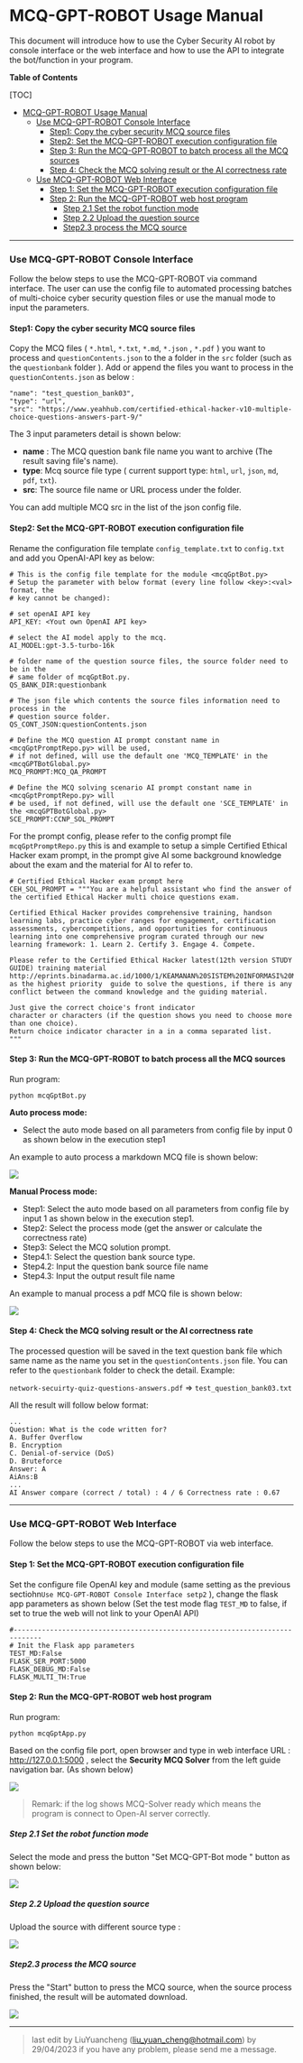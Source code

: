 # MCQ-GPT-ROBOT Usage Manual

This document will introduce how to use the Cyber Security AI robot by console interface or the web interface and how to use the API to integrate the bot/function in your program.

**Table of Contents**

[TOC]

- [MCQ-GPT-ROBOT Usage Manual](#mcq-gpt-robot-usage-manual)
    + [Use MCQ-GPT-ROBOT Console Interface](#use-mcq-gpt-robot-console-interface)
      - [Step1: Copy the cyber security MCQ source files](#step1--copy-the-cyber-security-mcq-source-files)
      - [Step2: Set the MCQ-GPT-ROBOT execution configuration file](#step2--set-the-mcq-gpt-robot-execution-configuration-file)
      - [Step 3: Run the MCQ-GPT-ROBOT to batch process all the MCQ sources](#step-3--run-the-mcq-gpt-robot-to-batch-process-all-the-mcq-sources)
      - [Step 4: Check the MCQ solving result or the AI correctness rate](#step-4--check-the-mcq-solving-result-or-the-ai-correctness-rate)
    + [Use MCQ-GPT-ROBOT Web Interface](#use-mcq-gpt-robot-web-interface)
      - [Step 1: Set the MCQ-GPT-ROBOT execution configuration file](#step-1--set-the-mcq-gpt-robot-execution-configuration-file)
      - [Step 2: Run the MCQ-GPT-ROBOT web host program](#step-2--run-the-mcq-gpt-robot-web-host-program)
        * [Step 2.1 Set the robot function mode](#step-21-set-the-robot-function-mode)
        * [Step 2.2 Upload the question source](#step-22-upload-the-question-source)
        * [Step2.3 process the MCQ source](#step23-process-the-mcq-source)

------

### Use MCQ-GPT-ROBOT Console Interface

Follow the below steps to use the MCQ-GPT-ROBOT via command interface. The user can use the config file to automated processing batches of multi-choice cyber security question files or use the manual mode to input the parameters.



#### Step1: Copy the cyber security MCQ source files 

Copy the MCQ files ( `*.html`, `*.txt`, `*.md`, `*.json` , `*.pdf` )  you want to process and `questionContents.json` to the a folder in the `src` folder (such as the `questionbank` folder ).  Add or append the files you want to process in the `questionContents.json` as below : 

```
"name": "test_question_bank03",
"type": "url",
"src": "https://www.yeahhub.com/certified-ethical-hacker-v10-multiple-choice-questions-answers-part-9/"
```

The 3 input parameters detail is shown below:

- **name** : The MCQ question bank file name you want to archive (The result saving file's name).
- **type**: Mcq source file type ( current support type: `html`, `url`, `json`, `md`, `pdf`, `txt`).
- **src**: The source file name or URL  process under the folder.

You can add multiple MCQ src in the list of the json config file.



#### Step2: Set the MCQ-GPT-ROBOT execution configuration file

Rename the configuration file template `config_template.txt` to `config.txt` and add you OpenAI-API key as below:

```
# This is the config file template for the module <mcqGptBot.py>
# Setup the parameter with below format (every line follow <key>:<val> format, the
# key cannot be changed):

# set openAI API key
API_KEY: <Yout own OpenAI API key>

# select the AI model apply to the mcq.
AI_MODEL:gpt-3.5-turbo-16k

# folder name of the question source files, the source folder need to be in the 
# same folder of mcqGptBot.py.
QS_BANK_DIR:questionbank

# The json file which contents the source files information need to process in the 
# question source folder.
QS_CONT_JSON:questionContents.json

# Define the MCQ question AI prompt constant name in <mcqGptPromptRepo.py> will be used, 
# if not defined, will use the default one 'MCQ_TEMPLATE' in the <mcqGPTBotGlobal.py>
MCQ_PROMPT:MCQ_QA_PROMPT

# Define the MCQ solving scenario AI prompt constant name in <mcqGptPromptRepo.py> will 
# be used, if not defined, will use the default one 'SCE_TEMPLATE' in the <mcqGPTBotGlobal.py>
SCE_PROMPT:CCNP_SOL_PROMPT
```



For the prompt config, please refer to the config prompt file `mcqGptPromptRepo.py` this is and example to setup a simple Certified Ethical Hacker exam prompt, in the prompt give AI some background knowledge about the exam and the material for AI to refer to. 

```
# Certified Ethical Hacker exam prompt here
CEH_SOL_PROMPT = """You are a helpful assistant who find the answer of the certified Ethical Hacker multi choice questions exam. 

Certified Ethical Hacker provides comprehensive training, handson learning labs, practice cyber ranges for engagement, certification assessments, cybercompetitions, and opportunities for continuous learning into one comprehensive program curated through our new learning framework: 1. Learn 2. Certify 3. Engage 4. Compete.

Please refer to the Certified Ethical Hacker latest(12th version STUDY GUIDE) training material http://eprints.binadarma.ac.id/1000/1/KEAMANAN%20SISTEM%20INFORMASI%20MATERI%201.pdf as the highest priority  guide to solve the questions, if there is any conflict between the command knowledge and the guiding material. 

Just give the correct choice's front indicator 
character or characters (if the question shows you need to choose more than one choice). 
Return choice indicator character in a in a comma separated list. 
"""
```



#### Step 3: Run the MCQ-GPT-ROBOT to batch process all the MCQ sources

Run program:

```
python mcqGptBot.py
```

**Auto process mode:**

- Select the auto mode based on all parameters from config file by input 0 as shown below in the execution step1

An example to auto process a markdown MCQ file is shown below:

![](doc/img/usageManual01.png)

**Manual Process mode:** 

- Step1: Select the auto mode based on all parameters from config file by input 1 as shown below in the execution step1. 
- Step2: Select the process mode (get the answer or calculate the correctness rate)
- Step3: Select the MCQ solution prompt. 
- Step4.1: Select the question bank source type. 
- Step4.2: Input the question bank source file name
- Step4.3: Input the output result file name

An example to manual process a pdf MCQ file is shown below:

![](doc/img/usageManual02.png)



#### Step 4: Check the MCQ solving result or the AI correctness rate

The processed question will be saved in the text question bank file which same name as the name you set in the `questionContents.json` file. You can refer to the `questionbank` folder to check the detail. Example: 

`network-secuirty-quiz-questions-answers.pdf` => `test_question_bank03.txt`

All the result will follow below format:

```
...
Question: What is the code written for?
A. Buffer Overflow
B. Encryption
C. Denial-of-service (DoS)
D. Bruteforce
Answer: A
AiAns:B
...
AI Answer compare (correct / total) : 4 / 6 Correctness rate : 0.67
```



------

### Use MCQ-GPT-ROBOT Web Interface

Follow the below steps to use the MCQ-GPT-ROBOT via web interface. 

#### Step 1: Set the MCQ-GPT-ROBOT execution configuration file

Set the configure file OpenAI key and module (same setting as the previous sectiohn`Use MCQ-GPT-ROBOT Console Interface setp2` ), change the flask app parameters as shown below (Set the test mode flag `TEST_MD` to false, if set to true the web will not link to your OpenAI  API)

```
#-----------------------------------------------------------------------------
# Init the Flask app parameters
TEST_MD:False
FLASK_SER_PORT:5000
FLASK_DEBUG_MD:False
FLASK_MULTI_TH:True
```



#### Step 2: Run the MCQ-GPT-ROBOT web host program

Run program:

```
python mcqGptApp.py
```

Based on the config file port, open browser and type in web interface URL : http://127.0.0.1:5000 , select the **Security MCQ Solver** from the left guide navigation bar. (As shown below)

![](doc/img/usageManual03.png)

> Remark: if the log shows MCQ-Solver ready which means the program is connect to Open-AI server correctly. 

##### Step 2.1 Set the robot function mode 

Select the mode and press the button "Set MCQ-GPT-Bot mode " button as shown below:

![](doc/img/usageManual04.png)

##### Step 2.2 Upload the question source 

Upload the source with different source type : 

![](doc/img/usageManual05.png)

##### Step2.3 process the MCQ source 

Press the "Start" button to press the MCQ source, when the source process finished, the result will be automated download. 

![](doc/img/usageManual06.png)



------

> last edit by LiuYuancheng (liu_yuan_cheng@hotmail.com) by 29/04/2023 if you have any problem, please send me a message. 